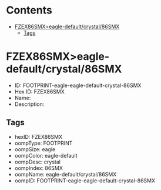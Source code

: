 



Contents
========

* [FZEX86SMX>eagle-default/crystal/86SMX](#fzex86smxeagle-defaultcrystal86smx)
	* [Tags](#tags)

# FZEX86SMX>eagle-default/crystal/86SMX

- ID: FOOTPRINT-eagle-eagle-default-crystal-86SMX
- Hex ID: FZEX86SMX
- Name: 
- Description: 

## Tags

- hexID: FZEX86SMX
- oompType: FOOTPRINT
- oompSize: eagle
- oompColor: eagle-default
- oompDesc: crystal
- oompIndex: 86SMX
- oompName: eagle-default/crystal/86SMX
- oompID: FOOTPRINT-eagle-eagle-default-crystal-86SMX
